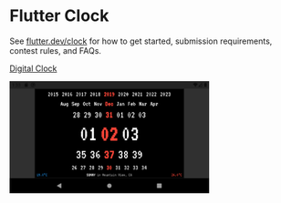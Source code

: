 # Flutter Clock

See [flutter.dev/clock](https://flutter.dev/clock) for how to get started, submission requirements, contest rules, and FAQs.

[Digital Clock](digital_clock)

<img src='screenshot.png' width='350'>
